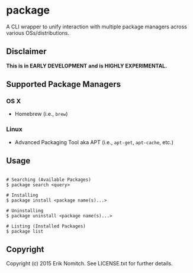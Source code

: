 # package

A CLI wrapper to unify interaction with multiple package managers across various OSs/distributions.

## Disclaimer

**This is in EARLY DEVELOPMENT and is HIGHLY EXPERIMENTAL.**

## Supported Package Managers

### OS X
* Homebrew (i.e., `brew`)

### Linux
* Advanced Packaging Tool aka APT (i.e., `apt-get`, `apt-cache`, etc.)

## Usage

```Shell

# Searching (Available Packages)
$ package search <query>

# Installing
$ package install <package name(s)...>

# Uninstalling
$ package uninstall <package name(s)...>

# Listing (Installed Packages)
$ package list

```

## Copyright

Copyright (c) 2015 Erik Nomitch. See LICENSE.txt for
further details.

